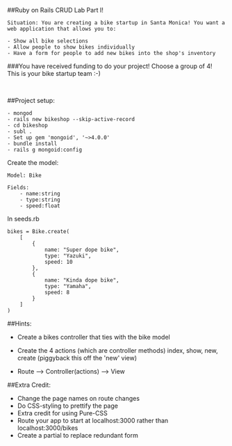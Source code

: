 ##Ruby on Rails CRUD Lab Part I!

	Situation: You are creating a bike startup in Santa Monica! You want a web application that allows you to: 
	
	- Show all bike selections
	- Allow people to show bikes individually
	- Have a form for people to add new bikes into the shop's inventory


###You have received funding to do your project! Choose a group of 4! This is your bike startup team :-)

<br />

##Project setup:


	- mongod
	- rails new bikeshop --skip-active-record
	- cd bikeshop
	- subl .
	- Set up gem 'mongoid', '~>4.0.0'
	- bundle install
	- rails g mongoid:config

Create the model:

	Model: Bike
	
	Fields: 
		- name:string 
		- type:string
		- speed:float

In seeds.rb

	bikes = Bike.create(
		[
			{
				name: "Super dope bike",
				type: "Yazuki",
				speed: 10
			},
			{
				name: "Kinda dope bike",
				type: "Yamaha",
				speed: 8
			}
		]
	)




##Hints: 

- Create a bikes controller that ties with the bike model

- Create the 4 actions (which are controller methods) index, show, new, create (piggyback this off the 'new' view)

- Route --> Controller(actions) --> View


##Extra Credit:

- Change the page names on route changes
- Do CSS-styling to prettify the page 
- Extra credit for using Pure-CSS
- Route your app to start at localhost:3000 rather than localhost:3000/bikes
- Create a partial to replace redundant form



 